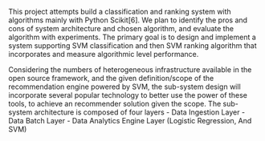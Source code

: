 This project attempts build a classification and ranking system with algorithms mainly with Python Scikit[6]. We plan to identify the pros and cons of system architecture and chosen algorithm, and evaluate the algorithm with experiments. The primary goal is to design and implement a system supporting SVM classification and then SVM ranking algorithm that incorporates and measure algorithmic level performance. 

Considering the numbers of heterogeneous infrastructure available in the open source framework, and the given definition/scope of the recommendation engine powered by SVM, the sub-system design will incorporate several popular technology to better use the power of these tools, to achieve an recommender solution given the scope. The sub-system architecture is composed of four layers
	- Data Ingestion Layer
	- Data Batch Layer
	- Data Analytics Engine Layer (Logistic Regression, And SVM)
